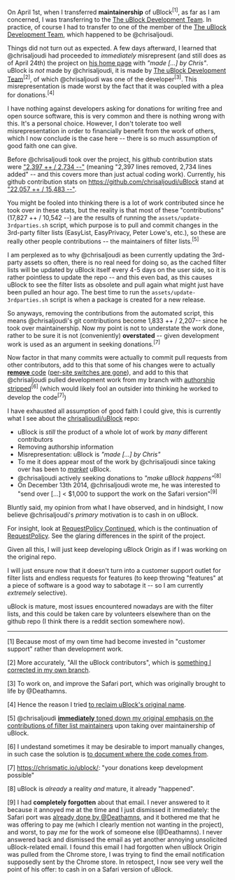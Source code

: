 On April 1st, when I transferred **maintainership** of uBlock<sup>[1]</sup>, as far as I am concerned, I was transferring to the [The uBlock Development Team](https://github.com/chrisaljoudi/uBlock/commit/50e621d4ee46479b40e36319cbab68985d7527a5). In practice, of course I had to transfer to one of the member of the [The uBlock Development Team](https://github.com/chrisaljoudi/uBlock/commit/50e621d4ee46479b40e36319cbab68985d7527a5), which happened to be @chrisaljoudi.

Things did not turn out as expected. A few days afterward, I learned that @chrisaljoudi had proceeded to _immediately_ misrepresent (and still does as of April 24th) the project on [his home page](https://chrismatic.io/ublock/) with _"made [...] by Chris"_. uBlock is _not_ made by @chrisaljoudi, it is made by [The uBlock Development Team](https://github.com/chrisaljoudi/uBlock/commit/50e621d4ee46479b40e36319cbab68985d7527a5)<sup>[2]</sup>, of which @chrisaljoudi was one of the developer<sup>[3]</sup>. This misrepresentation is made worst by the fact that it was coupled with a plea for donations.<sup>[4]</sup>

I have nothing against developers asking for donations for writing free and open source software, this is very common and there is nothing wrong with this. It's a personal choice. However, I don't tolerate too well misrepresentation in order to financially benefit from the work of others, which I now conclude is the case here -- there is so much assumption of good faith one can give.

Before @chrisaljoudi took over the project, his github contribution stats were ["2,397 ++ / 2,734 --"](https://github.com/gorhill/uBlock/graphs/contributors) (meaning "2,397 lines removed, 2,734 lines added" -- and this covers more than just actual coding work). Currently, his github contribution stats on <https://github.com/chrisaljoudi/uBlock> stand at ["22,057 ++ / 15,483 --"](https://github.com/chrisaljoudi/uBlock/graphs/contributors).

You might be fooled into thinking there is a lot of work contributed since he took over in these stats, but the reality is that most of these "contributions" (17,827 ++ / 10,542 --) are the results of running the `assets/update-3rdparties.sh` script, which purpose is to pull and commit changes in the 3rd-party filter lists (EasyList, EasyPrivacy, Peter Lowe's, etc.), so these are really other people contributions -- the maintainers of filter lists.<sup>[5]</sup>

I am perplexed as to why @chrisaljoudi as been currently updating the 3rd-party assets so often, there is no real need for doing so, as the cached filter lists will be updated by uBlock itself every 4-5 days on the user side, so it is rather pointless to update the repo -- and this even bad, as this causes uBlock to see the filter lists as obsolete and pull again what might just have been pulled an hour ago. The best time to run the `assets/update-3rdparties.sh` script is when a package is created for a new release.

So anyways, removing the contributions from the automated script, this means @chrisaljoudi's git contributions become 1,833 ++ / 2,207-- since he took over maintainership. Now my point is not to understate the work done, rather to be sure it is not (conveniently) **overstated** -- given development work is used as an argument in seeking donations.<sup>[7]</sup>

Now factor in that many commits were actually to commit pull requests from other contributors, add to this that some of his changes were to actually [**remove** code](https://github.com/chrisaljoudi/uBlock/commit/fa3666f85d7dddfc274f6f27d20c6787d8bc43b8#diff-305c2fdde2804d752c9bfde050f38df9) ([per-site switches are gone](https://github.com/chrisaljoudi/uBlock/issues/1306)), and add to this that @chrisaljoudi pulled development work from my branch with [authorship stripped](https://github.com/gorhill/uBlock/issues/69)<sup>[6]</sup> (which would likely fool an outsider into thinking he worked to develop the code<sup>[7]</sup>)

I have exhausted all assumption of good faith I could give, this is currently what I see about the [chrisaljoudi/uBlock](https://github.com/chrisaljoudi/uBlock) repo:

- uBlock is _still_ the product of a whole lot of work by _many_ different contributors
- Removing authorship information
- Misrepresentation: uBlock is _"made [...] by Chris"_
- To me it does appear most of the work by @chrisaljoudi since taking over has been to [_market_](https://chrismatic.io/ublock/) uBlock.
- @chrisaljoudi actively seeking donations to _"make uBlock happens"_<sup>[8]</sup>
- On December 13th 2014, @chrisaljoudi wrote me, he was interested to "send over [...] < $1,000 to support the work on the Safari version"<sup>[9]</sup>

Bluntly said, my opinion from what I have observed, and in hindsight, I now believe @chrisaljoudi's _primary_ motivation is to cash in on uBlock.

For insight, look at [RequestPolicy Continued](https://requestpolicycontinued.github.io/), which is the continuation of [RequestPolicy](https://github.com/RequestPolicy/requestpolicy). See the glaring differences in the spirit of the project.

Given all this, I will just keep developing uBlock Origin as if I was working on the original repo.

I will just ensure now that it doesn't turn into a customer support outlet for filter lists and endless requests for features (to keep throwing "features" at a piece of software is a good way to sabotage it -- so I am currently _extremely_ selective).

uBlock is mature, most issues encountered nowadays are with the filter lists, and this could be taken care by volunteers elsewhere than on the github repo (I think there is a reddit section somewhere now).

***

[1] Because most of my own time had become invested in "customer support" rather than development work.

[2] More accurately, "All the uBlock contributors", which is [something I corrected in my own branch](https://github.com/gorhill/uBlock/commit/4a02246bfeb531b95a2a12102375aee73c0fba38).

[3] To work on, and improve the Safari port, which was originally brought to life by @Deathamns. 

[4] Hence the reason I tried [to reclaim uBlock's original name](https://github.com/gorhill/uBlock/commit/581bc66509e8bf94d65a7ee54ba850116cede3c0).

[5] @chrisaljoudi [**immediately** toned down my original emphasis on the contributions of filter list maintainers](https://github.com/chrisaljoudi/uBlock/commit/f256801344a5178261cad5130a7f4be1ec061343
) upon taking over maintainership of uBlock.

[6] I undestand sometimes it may be desirable to import manually changes, in such case the solution is [to document where the code comes from](https://github.com/gorhill/uBlock/commit/63d9143d6bfdac1d603b5f8f62f99aecc67371d2).

[7] <https://chrismatic.io/ublock/>: "your donations keep development possible"

[8] uBlock is _already_ a reality _and_ mature, it already "happened".

[9] I had **completely forgotten** about that email. I never answered to it because it annoyed me at the time and I just dismissed it immediately: the Safari port was [already done by @Deathamns](https://github.com/chrisaljoudi/uBlock/tree/857acaf2d2cc02b446f64d8958f31421e9d01c3b/platform), and it bothered me that he was offering to pay me (which I clearly mention not wanting in the project), and worst, to pay _me_ for the work of someone else (@Deathamns). I never answered back and dismissed the email as yet another annoying unsolicited uBlock-related email. I found this email I had forgotten when uBlock Origin was pulled from the Chrome store, I was trying to find the email notification supposedly sent by the Chrome store. In retospect, I now see very well the point of his offer: to cash in on a Safari version of uBlock.
